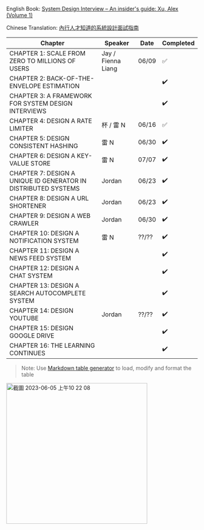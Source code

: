 English Book: [System Design Interview – An insider's guide: Xu, Alex (Volume 1)](<https://github.com/G33kzD3n/Catalogue/blob/master/System%20Design%20Interview%20An%20Insider%E2%80%99s%20Guide%20by%20Alex%20Xu%20(z-lib.org).pdf>)

Chinese Translation: [內行人才知道的系統設計面試指南](https://www.books.com.tw/products/0010903454)

| Chapter                                                        | Speaker            | Date  | Completed |
| -------------------------------------------------------------- | ------------------ | ----- | --------- |
| CHAPTER 1: SCALE FROM ZERO TO MILLIONS OF USERS                | Jay / Fienna Liang | 06/09 | ✅        |
| CHAPTER 2: BACK-OF-THE-ENVELOPE ESTIMATION                     |                    |       | ✔️         |
| CHAPTER 3: A FRAMEWORK FOR SYSTEM DESIGN INTERVIEWS            |                    |       | ✔️         |
| CHAPTER 4: DESIGN A RATE LIMITER                               | 杯 / 雷 N          | 06/16 | ✅        |
| CHAPTER 5: DESIGN CONSISTENT HASHING                           | 雷 N               | 06/30 | ✔️         |
| CHAPTER 6: DESIGN A KEY-VALUE STORE                            | 雷 N               | 07/07 | ✔️         |
| CHAPTER 7: DESIGN A UNIQUE ID GENERATOR IN DISTRIBUTED SYSTEMS | Jordan             | 06/23 | ✔️         |
| CHAPTER 8: DESIGN A URL SHORTENER                              | Jordan             | 06/23 | ✔️         |
| CHAPTER 9: DESIGN A WEB CRAWLER                                | Jordan             | 06/30 | ✔️         |
| CHAPTER 10: DESIGN A NOTIFICATION SYSTEM                       | 雷 N               | ??/?? | ✔️         |
| CHAPTER 11: DESIGN A NEWS FEED SYSTEM                          |                    |       | ✔️         |
| CHAPTER 12: DESIGN A CHAT SYSTEM                               |                    |       | ✔️         |
| CHAPTER 13: DESIGN A SEARCH AUTOCOMPLETE SYSTEM                |                    |       | ✔️         |
| CHAPTER 14: DESIGN YOUTUBE                                     | Jordan             | ??/?? | ✔️         |
| CHAPTER 15: DESIGN GOOGLE DRIVE                                |                    |       | ✔️         |
| CHAPTER 16: THE LEARNING CONTINUES                             |                    |       | ✔️         |

> Note: Use [Markdown table generator](https://www.tablesgenerator.com/markdown_tables) to load, modify and format the table

<img width="371" alt="截圖 2023-06-05 上午10 22 08" src="https://github.com/warren30815/system-design-interview-book-club/assets/36834814/c634e1e9-f1e3-46af-95b6-1ae14bc3887a" />
